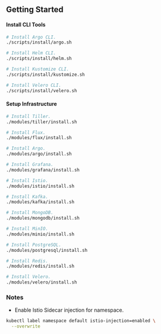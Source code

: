 ## Getting Started

#### Install CLI Tools

```bash
# Install Argo CLI.
./scripts/install/argo.sh

# Install Helm CLI.
./scripts/install/helm.sh

# Install Kustomize CLI.
./scripts/install/kustomize.sh

# Install Velero CLI.
./scripts/install/velero.sh
```

#### Setup Infrastructure

```bash
# Install Tiller.
./modules/tiller/install.sh

# Install Flux.
./modules/flux/install.sh

# Install Argo.
./modules/argo/install.sh

# Install Grafana.
./modules/grafana/install.sh

# Install Istio.
./modules/istio/install.sh

# Install Kafka.
./modules/kafka/install.sh

# Install MongoDB.
./modules/mongodb/install.sh

# Install MinIO.
./modules/minio/install.sh

# Install PostgreSQL.
./modules/postgresql/install.sh

# Install Redis.
./modules/redis/install.sh

# Install Velero.
./modules/velero/install.sh
```

### Notes

- Enable Istio Sidecar injection for namespace.

```bash
kubectl label namespace default istio-injection=enabled \
  --overwrite
```
